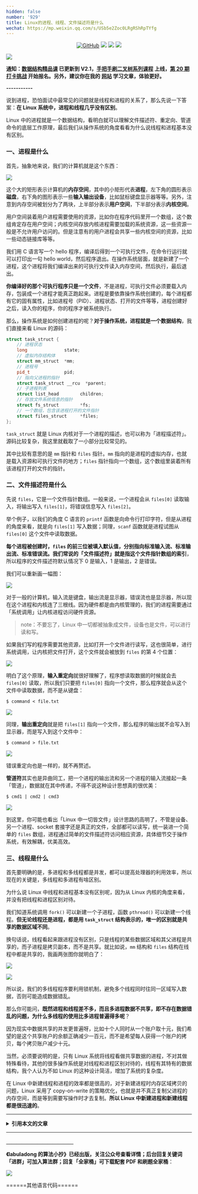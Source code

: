 ```yaml
---
hidden: false
number: '929'
title: Linux的进程、线程、文件描述符是什么
wechat: https://mp.weixin.qq.com/s/USb5e2Zoc0LRgRShRpTYfg
---
```


<p align='center'>
<a href="https://github.com/labuladong/fucking-algorithm" target="view_window"><img alt="GitHub" src="https://img.shields.io/github/stars/labuladong/fucking-algorithm?label=Stars&style=flat-square&logo=GitHub"></a>
<a href="https://appktavsiei5995.pc.xiaoe-tech.com/index" target="_blank"><img class="my_header_icon" src="https://img.shields.io/static/v1?label=精品课程&message=查看&color=pink&style=flat"></a>
<a href="https://www.zhihu.com/people/labuladong"><img src="https://img.shields.io/badge/%E7%9F%A5%E4%B9%8E-@labuladong-000000.svg?style=flat-square&logo=Zhihu"></a>
<a href="https://space.bilibili.com/14089380"><img src="https://img.shields.io/badge/B站-@labuladong-000000.svg?style=flat-square&logo=Bilibili"></a>
</p>

![](https://labuladong.github.io/pictures/souyisou1.png)

**通知：[数据结构精品课](https://aep.h5.xeknow.com/s/1XJHEO) 已更新到 V2.1，[手把手刷二叉树系列课程](https://aep.xet.tech/s/3YGcq3) 上线，[第 20 期打卡挑战](https://opedk.xet.tech/s/1cEM6U) 开始报名。另外，建议你在我的 [网站](https://labuladong.github.io/algo/) 学习文章，体验更好。**



**-----------**

说到进程，恐怕面试中最常见的问题就是线程和进程的关系了，那么先说一下答案：**在 Linux 系统中，进程和线程几乎没有区别**。

Linux 中的进程就是一个数据结构，看明白就可以理解文件描述符、重定向、管道命令的底层工作原理，最后我们从操作系统的角度看看为什么说线程和进程基本没有区别。

### 一、进程是什么

首先，抽象地来说，我们的计算机就是这个东西：

![](https://labuladong.github.io/pictures/linuxProcess/1.jpg)

这个大的矩形表示计算机的**内存空间**，其中的小矩形代表**进程**，左下角的圆形表示**磁盘**，右下角的图形表示一些**输入输出设备**，比如鼠标键盘显示器等等。另外，注意到内存空间被划分为了两块，上半部分表示**用户空间**，下半部分表示**内核空间**。

用户空间装着用户进程需要使用的资源，比如你在程序代码里开一个数组，这个数组肯定存在用户空间；内核空间存放内核进程需要加载的系统资源，这一些资源一般是不允许用户访问的。但是注意有的用户进程会共享一些内核空间的资源，比如一些动态链接库等等。

我们用 C 语言写一个 hello 程序，编译后得到一个可执行文件，在命令行运行就可以打印出一句 hello world，然后程序退出。在操作系统层面，就是新建了一个进程，这个进程将我们编译出来的可执行文件读入内存空间，然后执行，最后退出。

**你编译好的那个可执行程序只是一个文件**，不是进程，可执行文件必须要载入内存，包装成一个进程才能真正跑起来。进程是要依靠操作系统创建的，每个进程都有它的固有属性，比如进程号（PID）、进程状态、打开的文件等等，进程创建好之后，读入你的程序，你的程序才被系统执行。

那么，操作系统是如何创建进程的呢？**对于操作系统，进程就是一个数据结构**，我们直接来看 Linux 的源码：

```cpp
struct task_struct {
	// 进程状态
	long			  state;
	// 虚拟内存结构体
	struct mm_struct  *mm;
	// 进程号
	pid_t			  pid;
	// 指向父进程的指针
	struct task_struct __rcu  *parent;
	// 子进程列表
	struct list_head		children;
	// 存放文件系统信息的指针
	struct fs_struct		*fs;
	// 一个数组，包含该进程打开的文件指针
	struct files_struct		*files;
};
```

 `task_struct` 就是 Linux 内核对于一个进程的描述，也可以称为「进程描述符」。源码比较复杂，我这里就截取了一小部分比较常见的。

其中比较有意思的是 `mm` 指针和 `files` 指针。`mm` 指向的是进程的虚拟内存，也就是载入资源和可执行文件的地方；`files` 指针指向一个数组，这个数组里装着所有该进程打开的文件的指针。

### 二、文件描述符是什么

先说 `files`，它是一个文件指针数组。一般来说，一个进程会从 `files[0]` 读取输入，将输出写入 `files[1]`，将错误信息写入 `files[2]`。

举个例子，以我们的角度 C 语言的 `printf` 函数是向命令行打印字符，但是从进程的角度来看，就是向 `files[1]` 写入数据；同理，`scanf` 函数就是进程试图从 `files[0]` 这个文件中读取数据。

**每个进程被创建时，`files` 的前三位被填入默认值，分别指向标准输入流、标准输出流、标准错误流。我们常说的「文件描述符」就是指这个文件指针数组的索引**，所以程序的文件描述符默认情况下 0 是输入，1 是输出，2 是错误。
 
我们可以重新画一幅图：

![](https://labuladong.github.io/pictures/linuxProcess/2.jpg)

对于一般的计算机，输入流是键盘，输出流是显示器，错误流也是显示器，所以现在这个进程和内核连了三根线。因为硬件都是由内核管理的，我们的进程需要通过「系统调用」让内核进程访问硬件资源。

> note：不要忘了，Linux 中一切都被抽象成文件，设备也是文件，可以进行读和写。

如果我们写的程序需要其他资源，比如打开一个文件进行读写，这也很简单，进行系统调用，让内核把文件打开，这个文件就会被放到 `files` 的第 4 个位置：

![](https://labuladong.github.io/pictures/linuxProcess/3.jpg)

明白了这个原理，**输入重定向**就很好理解了，程序想读取数据的时候就会去 `files[0]` 读取，所以我们只要把 `files[0]` 指向一个文件，那么程序就会从这个文件中读取数据，而不是从键盘：

```shell
$ command < file.txt
```

![](https://labuladong.github.io/pictures/linuxProcess/5.jpg)

同理，**输出重定向**就是把 `files[1]` 指向一个文件，那么程序的输出就不会写入到显示器，而是写入到这个文件中：

```shell
$ command > file.txt
```

![](https://labuladong.github.io/pictures/linuxProcess/4.jpg)

错误重定向也是一样的，就不再赘述。

**管道符**其实也是异曲同工，把一个进程的输出流和另一个进程的输入流接起一条「管道」，数据就在其中传递，不得不说这种设计思想真的很优美：

```shell
$ cmd1 | cmd2 | cmd3
```

![](https://labuladong.github.io/pictures/linuxProcess/6.jpg)

到这里，你可能也看出「Linux 中一切皆文件」设计思路的高明了，不管是设备、另一个进程、socket 套接字还是真正的文件，全部都可以读写，统一装进一个简单的 `files` 数组，进程通过简单的文件描述符访问相应资源，具体细节交于操作系统，有效解耦，优美高效。

### 三、线程是什么

首先要明确的是，多进程和多线程都是并发，都可以提高处理器的利用效率，所以现在的关键是，多线程和多进程有啥区别。

为什么说 Linux 中线程和进程基本没有区别呢，因为从 Linux 内核的角度来看，并没有把线程和进程区别对待。

我们知道系统调用 `fork()` 可以新建一个子进程，函数 `pthread()` 可以新建一个线程。**但无论线程还是进程，都是用 `task_struct` 结构表示的，唯一的区别就是共享的数据区域不同**。

换句话说，线程看起来跟进程没有区别，只是线程的某些数据区域和其父进程是共享的，而子进程是拷贝副本，而不是共享。就比如说，`mm` 结构和 `files` 结构在线程中都是共享的，我画两张图你就明白了：

![](https://labuladong.github.io/pictures/linuxProcess/7.jpg)

![](https://labuladong.github.io/pictures/linuxProcess/8.jpg)

所以说，我们的多线程程序要利用锁机制，避免多个线程同时往同一区域写入数据，否则可能造成数据错乱。

那么你可能问，**既然进程和线程差不多，而且多进程数据不共享，即不存在数据错乱的问题，为什么多线程的使用比多进程普遍得多呢**？

因为现实中数据共享的并发更普遍呀，比如十个人同时从一个账户取十元，我们希望的是这个共享账户的余额正确减少一百元，而不是希望每人获得一个账户的拷贝，每个拷贝账户减少十元。

当然，必须要说明的是，只有 Linux 系统将线程看做共享数据的进程，不对其做特殊看待，其他的很多操作系统是对线程和进程区别对待的，线程有其特有的数据结构，我个人认为不如 Linux 的这种设计简洁，增加了系统的复杂度。

在 Linux 中新建线程和进程的效率都是很高的，对于新建进程时内存区域拷贝的问题，Linux 采用了 copy-on-write 的策略优化，也就是并不真正复制父进程的内存空间，而是等到需要写操作时才去复制。**所以 Linux 中新建进程和新建线程都是很迅速的**。



<hr>
<details>
<summary><strong>引用本文的文章</strong></summary>

 - [Linux 管道和重定向的坑](https://labuladong.github.io/article/fname.html?fname=linux技巧3)
 - [关于 Linux shell 你必须知道的](https://labuladong.github.io/article/fname.html?fname=linuxshell)

</details><hr>





**＿＿＿＿＿＿＿＿＿＿＿＿＿**

**《labuladong 的算法小抄》已经出版，关注公众号查看详情；后台回复关键词「**进群**」可加入算法群；回复「**全家桶**」可下载配套 PDF 和刷题全家桶**：

![](https://labuladong.github.io/pictures/souyisou2.png)

======其他语言代码======